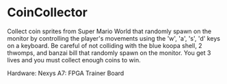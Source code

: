 # CoinCollector

Collect coin sprites from Super Mario World that randomly spawn on the monitor by controlling the player's movements using the 'w', 'a', 's', 'd' keys on a keyboard. 
Be careful of not colliding with the blue koopa shell, 2 thwomps, and banzai bill that randomly spawn on the monitor. You get 3 lives and you must collect enough coins to win. 

Hardware: Nexys A7: FPGA Trainer Board
